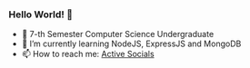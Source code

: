 ### Hello World! 👋


<!--
**jaffasunny/jaffasunny** is a ✨ _special_ ✨ repository because its `README.md` (this file) appears on your GitHub profile.

Here are some ideas to get you started:

- 🔭 I’m currently working on ...

- 🌱 I’m currently learning NodeJS, ExpressJS and MongoDB
- 👯 I’m looking to collaborate on ...
- 🤔 I’m looking for help with ...
- 💬 Ask me about ...
- 📫 How to reach me: ...
- 😄 Pronouns: ...
- ⚡ Fun fact: ...
-->

- 🏫 7-th Semester Computer Science Undergraduate
- 🌱 I’m currently learning NodeJS, ExpressJS and MongoDB
- 📫 How to reach me: [Active Socials](https://linktr.ee/jaffasunny)
